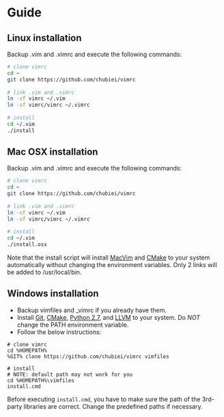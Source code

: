Guide
=====

Linux installation
------------------

Backup .vim and .vimrc and execute the following commands:
```bash
# clone vimrc
cd ~
git clone https://github.com/chubiei/vimrc
   
# link .vim and .vimrc
ln -sf vimrc ~/.vim
ln -sf vimrc/vimrc ~/.vimrc
   
# install
cd ~/.vim
./install
```

Mac OSX installation
--------------------

Backup .vim and .vimrc and execute the following commands:
```bash
# clone vimrc
cd ~
git clone https://github.com/chubiei/vimrc
   
# link .vim and .vimrc
ln -sf vimrc ~/.vim
ln -sf vimrc/vimrc ~/.vimrc
   
# install
cd ~/.vim
./install.osx
```

Note that the install script will install [MacVim](https://github.com/macvim-dev/macvim/releases) and [CMake](https://cmake.org) to your system automatically without changing the environment variables. Only 2 links will be added to /usr/local/bin.

Windows installation
--------------------

- Backup vimfiles and _vimrc if you already have them.
- Install [Git](https://git-for-windows.github.io/), [CMake](https://cmake.org), [Python 2.7](https://www.python.org/), and [LLVM](http://llvm.org/releases/download.html) to your system. Do _NOT_ change the PATH environment variable.
- Follow the below instructions:
```batch
# clone vimrc
cd %HOMEPATH%
%GIT% clone https://github.com/chubiei/vimrc vimfiles
   
# install
# NOTE: default path may not work for you
cd %HOMEPATH%\vimfiles
install.cmd
```

Before executing `install.cmd`, you have to make sure the path of the 3rd-party libraries are correct. Change the predefined paths if necessary.
